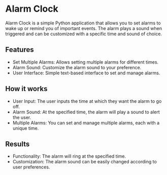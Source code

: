 

# Alarm Clock

Alarm Clock is a simple Python application that allows you to set alarms to wake up or remind you of important events. The alarm plays a sound when triggered and can be customized with a specific time and sound of choice.

## Features

- Set Multiple Alarms: Allows setting multiple alarms for different times.
- Alarm Sound: Customize the alarm sound to your preference.
- User Interface: Simple text-based interface to set and manage alarms.
## How it works

- User Input: The user inputs the time at which they want the alarm to go off.
- Alarm Sound: At the specified time, the alarm will play a sound to alert the user.
- Multiple Alarms: You can set and manage multiple alarms, each with a unique time.

## Results

- Functionality: The alarm will ring at the specified time.
- Customization: The alarm sound can be easily changed according to user preferences.
